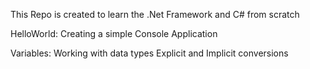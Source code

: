 This Repo is created to learn the .Net Framework and C# from scratch

HelloWorld:
Creating a simple Console Application
	
Variables:
Working with data types
Explicit and Implicit conversions

